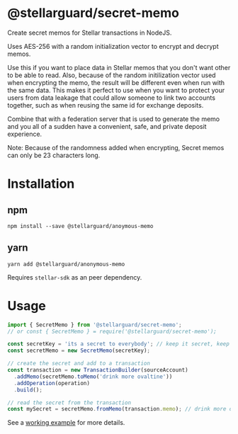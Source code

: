 # @stellarguard/secret-memo

Create secret memos for Stellar transactions in NodeJS.

Uses AES-256 with a random initialization vector to encrypt and decrypt memos.

Use this if you want to place data in Stellar memos that you don't want other to be able to read. Also, because of the random initilization vector used when encrypting the memo, the result will be different even when run with the same data. This makes it perfect to use when you want to protect your users from data leakage that could allow someone to link two accounts together, such as when reusing the same id for exchange deposits.

Combine that with a federation server that is used to generate the memo and you all of a sudden have a convenient, safe, and private deposit experience.

Note: Because of the randomness added when encrypting, Secret memos can only be 23 characters long.

# Installation

## npm

`npm install --save @stellarguard/anoymous-memo`

## yarn

`yarn add @stellarguard/anonymous-memo`

Requires `stellar-sdk` as an peer dependency.

# Usage

```js
import { SecretMemo } from '@stellarguard/secret-memo';
// or const { SecretMemo } = require('@stellarguard/secret-memo');

const secretKey = 'its a secret to everybody'; // keep it secret, keep it safe
const secretMemo = new SecretMemo(secretKey);

// create the secret and add to a transaction
const transaction = new TransactionBuilder(sourceAccount)
  .addMemo(secretMemo.toMemo('drink more ovaltine'))
  .addOperation(operation)
  .build();

// read the secret from the transaction
const mySecret = secretMemo.fromMemo(transaction.memo); // drink more ovaltine
```

See a [working example](./examples/examples.js) for more details.
